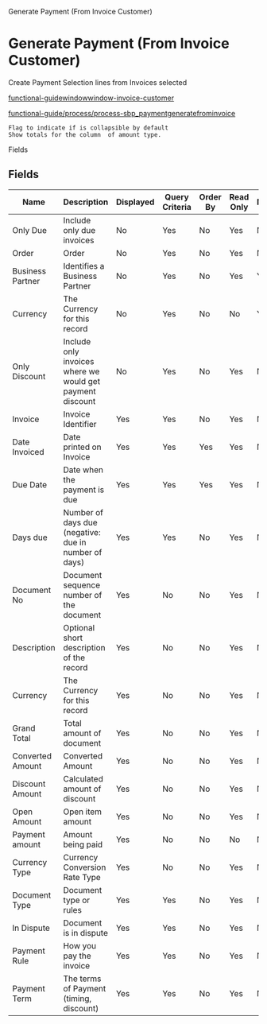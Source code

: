 
Generate Payment (From Invoice Customer)
# Generate Payment (From Invoice Customer)


Create Payment Selection lines from Invoices selected

[functional-guidewindowwindow-invoice-customer](functional-guidewindowwindow-invoice-customer.md)

[functional-guide/process/process-sbp_paymentgeneratefrominvoice](functional-guide/process/process-sbp_paymentgeneratefrominvoice.md)

```
Flag to indicate if is collapsible by default
Show totals for the column  of amount type.
```
Fields
## Fields




Name              | Description                                               | Displayed | Query Criteria | Order By | Read Only | Mandatory
----------------- | --------------------------------------------------------- | --------- | -------------- | -------- | --------- | ---------
Only Due          | Include only due invoices                                 | No        | Yes            | No       | Yes       | No       
Order             | Order                                                     | No        | Yes            | No       | Yes       | No       
Business Partner  | Identifies a Business Partner                             | No        | Yes            | No       | Yes       | Yes      
Currency          | The Currency for this record                              | No        | Yes            | No       | No        | Yes      
Only Discount     | Include only invoices where we would get payment discount | No        | Yes            | No       | Yes       | No       
Invoice           | Invoice Identifier                                        | Yes       | Yes            | No       | Yes       | No       
Date Invoiced     | Date printed on Invoice                                   | Yes       | Yes            | Yes      | Yes       | No       
Due Date          | Date when the payment is due                              | Yes       | Yes            | Yes      | Yes       | No       
Days due          | Number of days due (negative: due in number of days)      | Yes       | Yes            | No       | Yes       | No       
Document No       | Document sequence number of the document                  | Yes       | No             | No       | Yes       | No       
Description       | Optional short description of the record                  | Yes       | No             | No       | Yes       | No       
Currency          | The Currency for this record                              | Yes       | No             | No       | Yes       | No       
Grand Total       | Total amount of document                                  | Yes       | No             | No       | Yes       | No       
Converted Amount  | Converted Amount                                          | Yes       | No             | No       | Yes       | No       
Discount Amount   | Calculated amount of discount                             | Yes       | No             | No       | Yes       | No       
Open Amount       | Open item amount                                          | Yes       | No             | No       | Yes       | No       
Payment amount    | Amount being paid                                         | Yes       | No             | No       | No        | No       
Currency Type     | Currency Conversion Rate Type                             | Yes       | No             | No       | Yes       | No       
Document Type     | Document type or rules                                    | Yes       | Yes            | No       | Yes       | No       
In Dispute        | Document is in dispute                                    | Yes       | Yes            | No       | Yes       | No       
Payment Rule      | How you pay the invoice                                   | Yes       | Yes            | No       | Yes       | No       
Payment Term      | The terms of Payment (timing, discount)                   | Yes       | Yes            | No       | Yes       | No       

